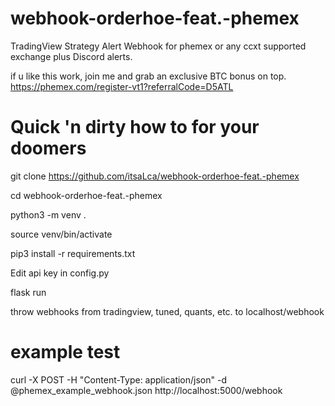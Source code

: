 # webhook-orderhoe-feat.-phemex
TradingView Strategy Alert Webhook for phemex or any ccxt supported exchange plus Discord alerts.

if u like this work, join me and grab an exclusive BTC bonus on top. https://phemex.com/register-vt1?referralCode=D5ATL


# Quick 'n dirty how to for your doomers


git clone https://github.com/itsaLca/webhook-orderhoe-feat.-phemex

cd webhook-orderhoe-feat.-phemex

python3 -m venv .

source venv/bin/activate

pip3 install -r requirements.txt

Edit api key in config.py

flask run

throw webhooks from tradingview, tuned, quants, etc. to localhost/webhook 

# example test

curl -X POST -H "Content-Type: application/json" -d @phemex_example_webhook.json http://localhost:5000/webhook
